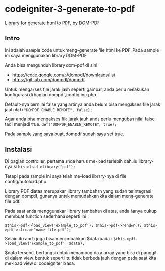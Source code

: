 # codeigniter-3-generate-to-pdf
Library for generate html to PDF, by DOM-PDF

## Intro
Ini adalah sample code untuk meng-generate file html ke PDF. Pada sample ini saya menggunakan library DOM-PDF

Anda bisa mengunduh library dom-pdf di sini :
- https://code.google.com/p/dompdf/downloads/list
- https://github.com/dompdf/dompdf

Untuk mengakses file jarak jauh seperti gambar, anda perlu melakukan konfigurasi di bagian dompdf_config.inc.php

Default-nya bernilai false yang artinya anda belum bisa mengakses file jarak jauh
`` def("DOMPDF_ENABLE_REMOTE", false); ``

Agar anda bisa mengakses file jarak jauh anda perlu mengubah nilai false tadi menjadi true.
`` def("DOMPDF_ENABLE_REMOTE", true); ``

Pada sample yang saya buat, dompdf sudah saya set true.

## Instalasi
Di bagian controller, pertama anda harus me-load terlebih dahulu library-nya
`` $this->load->library("pdf"); ``

Tetapi pada sample ini saya telah me-load library-nya di file config/autoload.php

Library PDF diatas merupakan library tambahan yang sudah terintegrasi dengan dompdf, gunanya untuk memudahkan kita dalam meng-generate file pdf.

Pada saat anda menggunakan library tambahan di atas, anda hanya cukup membuat function sederhana seperti ini :

`` $this->pdf->load_view('example_to_pdf');
$this->pdf->render();
$this->pdf->stream("name-file.pdf"); ``

Selain itu anda juga bisa menambahkan $data pada :
`` $this->pdf->load_view('example_to_pdf', $data); ``

$data tersebut berfungsi untuk menampug data array yang bisa di panggil di dalam view, bentuk seperti itu tidak berbeda jauh dengan pada saat kita me-load view di codeigniter biasa. 
